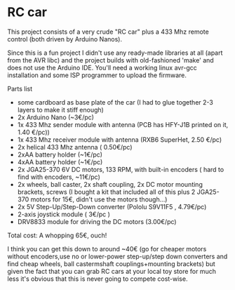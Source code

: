 # RC car 

This project consists of a very crude "RC car" plus a 433 Mhz remote control (both driven by Arduino Nanos).

Since this is a fun project I didn't use any ready-made libraries at all (apart from the AVR libc) and the project builds with old-fashioned 'make' and does not use the Arduino IDE. You'll need a working linux avr-gcc installation and some ISP programmer to upload the firmware.


Parts list 

- some cardboard as base plate of the car (I had to glue together 2-3 layers to make it stiff enough)
- 2x Arduino Nano (~3€/pc)
- 1x 433 Mhz sender module with antenna (PCB has HFY-J1B printed on it, 1.40 €/pc))
- 1x 433 Mhz receiver module with antenna (RXB6 SuperHet, 2.50 €/pc)
- 2x helical 433 Mhz antenna ( 0.50€/pc)
- 2xAA battery holder  (~1€/pc)
- 4xAA battery holder (~1€/pc)
- 2x JGA25-370 6V DC motors, 133 RPM, with built-in encoders ( hard to find with encoders, ~11€/pc)
- 2x wheels, ball caster, 2x shaft coupling, 2x DC motor mounting brackets, screws (I bought a kit that included all of this plus 2 JGA25-370 motors for 15€, didn't use the motors though...)
- 2x 5V Step-Up/Step-Down converter (Pololu S9V11F5 , 4.79€/pc)
- 2-axis joystick module ( 3€/pc )
- DRV8833 module for driving the DC motors (3.00€/pc)

Total cost: A whopping 65€, ouch!

I think you can get this down to around ~40€ (go for cheaper motors without encoders,use no or lower-power step-up/step down converters and find cheap wheels, ball castermshaft couplings+mounting brackets) but given the fact that you can grab RC cars at your local toy store for much less it's obvious that this is never going to compete cost-wise.

